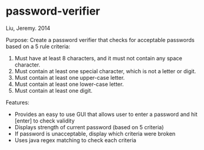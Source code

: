 password-verifier
=================

Liu, Jeremy. 2014

Purpose: 
Create a password verifier that checks for acceptable passwords based on a 5 rule criteria:
1. Must have at least 8 characters, and it must not contain any space character.
2. Must contain at least one special character, which is not a letter or digit.
3. Must contain at least one upper-case letter.
4. Must contain at least one lower-case letter.
5. Must contain at least one digit.

Features:
- Provides an easy to use GUI that allows user to enter a password and hit [enter] to check validity
- Displays strength of current password (based on 5 criteria)
- If password is unacceptable, display which criteria were broken
- Uses java regex matching to check each criteria
